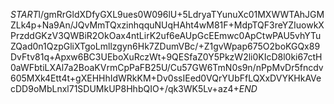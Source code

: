 $START$l/gmRrGldXDfyGXL9ues0W096lU+5LdryaTYunuXc01MXWWTAhJGMZLk4p+Na9An/JQvMmTQxzinhqquNUqHAht4wM81F+MdpTQF3reYZIuowkXPrzddGKzV3QWBiR2OkOax4ntLirK2uf6eAUpGcEEmwc0ApCtwPAU5vhYTuZQad0n1QzpGliXTgoLmllzgyn6Hk7ZDumVBc/+Z1gvWpap675O2boKGQx89DvFtv81q+Apxw6BC3UEboXuRczWt+9QESfaZ0Y5PkzW2li0KIcD8l0ki67ctH0aWFbtiLXAl7a2BoaKVrmCpPaFB25U/Cu57GW6TmN0s9n/nPpMvDr5fncdv605MXk4Ett4t+gXEHHhIdWRkKM+Dv0ssIEed0VQrYUbFfLQXxDVYKHkAVecDD9oMbLnxl71SDUMkUP8HhbQIO+/qk3WK5Lv+az4+$END$